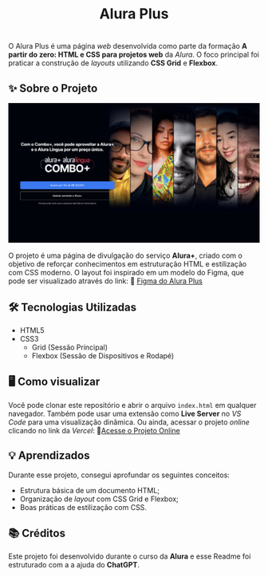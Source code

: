<center><h1> Alura Plus<h1></center>

O Alura Plus é uma página _web_ desenvolvida como parte da formação **A partir do zero: HTML e CSS para projetos web** da _Alura_. O foco principal foi praticar a construção de _layouts_ utilizando **CSS Grid** e **Flexbox**.

## ✨ Sobre o Projeto ##

<center><img src="./img/sessao_principal_readme.png" alt="Sessão Principal do Alura Plus" style="width: 80vw;"></center>

O projeto é uma página de divulgação do serviço **Alura+**, criado com o objetivo de reforçar conhecimentos em estruturação HTML e estilização com CSS moderno. 
O layout foi inspirado em um modelo do Figma, que pode ser visualizado através do link:
🔗 [Figma do Alura Plus](https://www.figma.com/design/spD5IMdRdNEX9Z5Do0vYvp/HTML-e-CSS--praticando-HTML-CSS-%7C-Alura-Plus--Community---Copy-?node-id=0-1&p=f&t=QslphZn2BsG1urYV-0)

## 🛠️ Tecnologias Utilizadas ##

* HTML5
* CSS3
  * Grid (Sessão Principal)
  * Flexbox (Sessão de Dispositivos e Rodapé)

## 🖥️ Como visualizar ##

Você pode clonar este repositório e abrir o arquivo ``index.html`` em qualquer navegador. Também pode usar uma extensão como **Live Server** no _VS Code_ para uma visualização dinâmica. Ou ainda, acessar o projeto _online_ clicando no link da _Vercel_: 🔗[Acesse o Projeto Online](https://alura-plus-2025.vercel.app)

## 💡 Aprendizados ##

Durante esse projeto, consegui aprofundar os seguintes conceitos:
* Estrutura básica de um documento HTML;
* Organização de _layout_ com CSS Grid e Flexbox;
* Boas práticas de estilização com CSS.

## 📚 Créditos ##

Este projeto foi desenvolvido durante o curso da **Alura** e esse Readme foi estruturado com a a ajuda do **ChatGPT**. 












